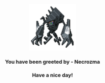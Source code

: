 <p align="center">
            <img src="https://raw.githubusercontent.com/PokeAPI/sprites/master/sprites/pokemon/800.png" width="150" height="150">
          </p>
          <h3 align="center">You have been greeted by - <b>Necrozma</b></h3>
          <h3 align="center">Have a nice day!</h3>
        